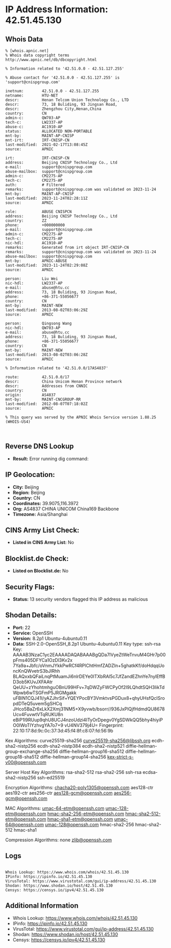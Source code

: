 # IP Address Information: 42.51.45.130

## Whois Data
```
% [whois.apnic.net]
% Whois data copyright terms    http://www.apnic.net/db/dbcopyright.html

% Information related to '42.51.0.0 - 42.51.127.255'

% Abuse contact for '42.51.0.0 - 42.51.127.255' is 'support@cnispgroup.com'

inetnum:        42.51.0.0 - 42.51.127.255
netname:        HTU-NET
descr:          Henan Telcom Union Technology Co., LTD
descr:          73, 18 Buliding, 93 Jingsan Road,
descr:          Zhengzhou City,Henan,China
country:        CN
admin-c:        QW703-AP
tech-c:         LW2337-AP
abuse-c:        AC1910-AP
status:         ALLOCATED NON-PORTABLE
mnt-by:         MAINT-AP-CNISP
mnt-irt:        IRT-CNISP-CN
last-modified:  2021-02-17T13:08:45Z
source:         APNIC

irt:            IRT-CNISP-CN
address:        Beijing CNISP Technology Co., Ltd
e-mail:         support@cnispgroup.com
abuse-mailbox:  support@cnispgroup.com
admin-c:        CM2275-AP
tech-c:         CM2275-AP
auth:           # Filtered
remarks:        support@cnispgroup.com was validated on 2023-11-24
mnt-by:         MAINT-AP-CNISP
last-modified:  2023-11-24T02:28:11Z
source:         APNIC

role:           ABUSE CNISPCN
address:        Beijing CNISP Technology Co., Ltd
country:        ZZ
phone:          +000000000
e-mail:         support@cnispgroup.com
admin-c:        CM2275-AP
tech-c:         CM2275-AP
nic-hdl:        AC1910-AP
remarks:        Generated from irt object IRT-CNISP-CN
remarks:        support@cnispgroup.com was validated on 2023-11-24
abuse-mailbox:  support@cnispgroup.com
mnt-by:         APNIC-ABUSE
last-modified:  2023-11-24T02:29:08Z
source:         APNIC

person:         Liu Wei
nic-hdl:        LW2337-AP
e-mail:         abuse@htu.cc
address:        73, 18 Buliding, 93 Jingsan Road,
phone:          +86-371-55056677
country:        CN
mnt-by:         MAINT-NEW
last-modified:  2013-08-02T03:06:29Z
source:         APNIC

person:         Qingsong Wang
nic-hdl:        QW703-AP
e-mail:         abuse@htu.cc
address:        73, 18 Buliding, 93 Jingsan Road,
phone:          +86-371-55056677
country:        CN
mnt-by:         MAINT-NEW
last-modified:  2013-08-02T03:06:28Z
source:         APNIC

% Information related to '42.51.0.0/17AS4837'

route:          42.51.0.0/17
descr:          China Unicom Henan Province network
descr:          Addresses from CNNIC
country:        CN
origin:         AS4837
mnt-by:         MAINT-CNCGROUP-RR
last-modified:  2012-08-07T07:18:02Z
source:         APNIC

% This query was served by the APNIC Whois Service version 1.88.25 (WHOIS-US4)



```
## Reverse DNS Lookup
- **Result:** Error running dig command: 

## IP Geolocation:
- **City:** Beijing
- **Region:** Beijing
- **Country:** CN
- **Coordinates:** 39.9075,116.3972
- **Org:** AS4837 CHINA UNICOM China169 Backbone
- **Timezone:** Asia/Shanghai

## CINS Army List Check:
- **Listed in CINS Army List:** 
No

## Blocklist.de Check:
- **Listed on Blocklist.de:** 
No

## Security Flags:
- **Status:** 13 security vendors flagged this IP address as malicious

## Shodan Details:
- **Port:** 22
- **Service:** OpenSSH
- **Version:** 8.2p1 Ubuntu-4ubuntu0.11
- **Data:** SSH-2.0-OpenSSH_8.2p1 Ubuntu-4ubuntu0.11
Key type: ssh-rsa
Key: AAAAB3NzaC1yc2EAAAADAQABAAABgQDa7lVyeZtWeTnvuM4GHr7p00pFms405DFYCa1OzDl3Kv2x
7Ya9a+Jbfc/oVnmJYkkPwRCf4RPlChtHmfZADZIn+5ghatkKf/doHdqqUoncKnQWvetrS3bJlRhh
BLAQxxbQFaiLnqPtMuamJi6nlrDEYe0ITXbRAl5c7JfZandEZhnYe7nylEffBD3ob5KUvJXFAAtr
QeUU+zYhohtmhguOBnU99HFv+7qDWZyFWCPyOf2I9LQhdtSQH3IikTdWpwb6wTSGFmP5JRGMgakk
uFBlN1CQJ41I/yAZJhrSif+YQEYPocBY3VmktvsPGDux8+qhyUHsfQcISropdDTeQ5uvem5gSHCq
JHco5BaZr6xLkX2Xmj31NM5+X9yvwb/bsorr//936JxPlQjfHdmdQU8678Ucv4FuvwtVTqRUKU8n
eBiP1l9RUup9qhU8UCJ4nzoUdzi4ITyOrDpegv0YgSDWkQQ5bhy4hiyiPO0IWoTIYzhvgYA7o7+9
vU4NV379j4U=
Fingerprint: 22:10:17:8d:9c:0c:37:3d:45:f4:8f:c8:07:fd:56:9b

Kex Algorithms:
	curve25519-sha256
	curve25519-sha256@libssh.org
	ecdh-sha2-nistp256
	ecdh-sha2-nistp384
	ecdh-sha2-nistp521
	diffie-hellman-group-exchange-sha256
	diffie-hellman-group16-sha512
	diffie-hellman-group18-sha512
	diffie-hellman-group14-sha256
	kex-strict-s-v00@openssh.com

Server Host Key Algorithms:
	rsa-sha2-512
	rsa-sha2-256
	ssh-rsa
	ecdsa-sha2-nistp256
	ssh-ed25519

Encryption Algorithms:
	chacha20-poly1305@openssh.com
	aes128-ctr
	aes192-ctr
	aes256-ctr
	aes128-gcm@openssh.com
	aes256-gcm@openssh.com

MAC Algorithms:
	umac-64-etm@openssh.com
	umac-128-etm@openssh.com
	hmac-sha2-256-etm@openssh.com
	hmac-sha2-512-etm@openssh.com
	hmac-sha1-etm@openssh.com
	umac-64@openssh.com
	umac-128@openssh.com
	hmac-sha2-256
	hmac-sha2-512
	hmac-sha1

Compression Algorithms:
	none
	zlib@openssh.com


## Logs
```

Whois Lookup: https://www.whois.com/whois/42.51.45.130
IPinfo: https://ipinfo.io/42.51.45.130
VirusTotal: https://www.virustotal.com/gui/ip-address/42.51.45.130
Shodan: https://www.shodan.io/host/42.51.45.130
Censys: https://censys.io/ipv4/42.51.45.130

```
## Additional Information
- Whois Lookup: https://www.whois.com/whois/42.51.45.130
- IPinfo: https://ipinfo.io/42.51.45.130
- VirusTotal: https://www.virustotal.com/gui/ip-address/42.51.45.130
- Shodan: https://www.shodan.io/host/42.51.45.130
- Censys: https://censys.io/ipv4/42.51.45.130

